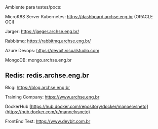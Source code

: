 
Ambiente para testes/pocs:

MicroK8S Server Kubernetes: https://dashboard.archse.eng.br  (ORACLE OCI)

Jarger: https://jaeger.archse.eng.br/

Rabbitmq: https://rabbitmq.archse.eng.br/

Azure Devops: https://devbit.visualstudio.com

MongoDB: mongo.archse.eng.br

Redis: redis.archse.eng.br
------------------------------------------------------------------------------------------------------------------------
Blog: https://blog.archse.eng.br

Training Company: https://www.archse.eng.br

DockerHub  [https://hub.docker.com/repository/docker/manoelvsneto](https://hub.docker.com/u/manoelvsneto)

FrontEnd Test: https://www.devbit.com.br
